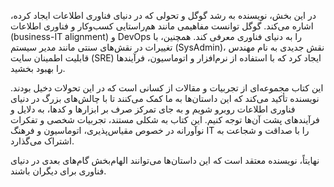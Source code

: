 در این بخش، نویسنده به رشد گوگل و تحولی که در دنیای فناوری اطلاعات ایجاد کرده، اشاره می‌کند. گوگل توانست مفاهیمی مانند هم‌راستایی کسب‌وکار و فناوری اطلاعات (business-IT alignment) و DevOps را به دنیای فناوری معرفی کند. همچنین، با تغییرات در نقش‌های سنتی مانند مدیر سیستم (SysAdmin)، نقش جدیدی به نام مهندس قابلیت اطمینان سایت (SRE) ایجاد کرد که با استفاده از نرم‌افزار و اتوماسیون، فرآیندها را بهبود بخشید.

این کتاب مجموعه‌ای از تجربیات و مقالات از کسانی است که در این تحولات دخیل بودند. نویسنده تأکید می‌کند که این داستان‌ها به ما کمک می‌کنند تا با چالش‌های بزرگ در دنیای فناوری اطلاعات روبرو شویم و به جای تمرکز صرف بر ابزارها و کدها، به دلایل و فرآیندهای پشت آن‌ها توجه کنیم. این کتاب به شکلی مستند، تجربیات شخصی و تفکرات نوآورانه در خصوص مقیاس‌پذیری، اتوماسیون و فرهنگ IT را با صداقت و شجاعت به اشتراک می‌گذارد.

نهایتاً، نویسنده معتقد است که این داستان‌ها می‌توانند الهام‌بخش گام‌های بعدی در دنیای فناوری برای دیگران باشند.